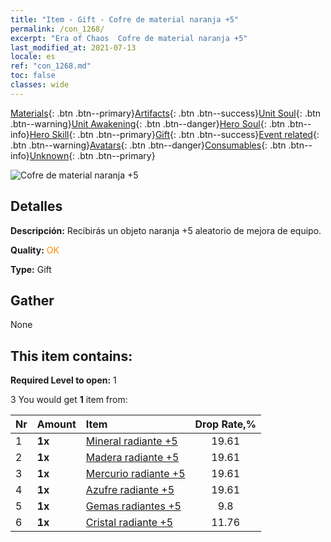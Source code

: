 ```yaml
---
title: "Item - Gift - Cofre de material naranja +5"
permalink: /con_1268/
excerpt: "Era of Chaos  Cofre de material naranja +5"
last_modified_at: 2021-07-13
locale: es
ref: "con_1268.md"
toc: false
classes: wide
---
```

 [Materials](/ItemsES/){: .btn .btn--primary}[Artifacts](/ItemsES/Artifacts/){: .btn .btn--success}[Unit Soul](/ItemsES/UnitSoul/){: .btn .btn--warning}[Unit Awakening](/ItemsES/UnitAwakening/){: .btn .btn--danger}[Hero Soul](/ItemsES/HeroSoul/){: .btn .btn--info}[Hero Skill](/ItemsES/HeroSkill/){: .btn .btn--primary}[Gift](/ItemsES/Gift/){: .btn .btn--success}[Event related](/ItemsES/Events/){: .btn .btn--warning}[Avatars](/ItemsES/Avatars/){: .btn .btn--danger}[Consumables](/ItemsES/Consumables/){: .btn .btn--info}[Unknown](/ItemsES/Unknown/){: .btn .btn--primary}

 ![Cofre de material naranja +5](/images/t/i_304002.png)

## Detalles
 **Descripción:** Recibirás un objeto naranja +5 aleatorio de mejora de equipo.

 **Quality:** <span style="color: #FF8C00">OK</span>

 **Type:** Gift

## Gather

  None

## This item contains:

 **Required Level to open:** 1

 3 You would get **1** item  from:

  | Nr | Amount |     Item    | Drop Rate,% |
  |:---|:-------|:------------|:---------:|
  | 1 |  **1x** | [Mineral radiante +5](/ItemsES/mat_96/) | 19.61 | 
  | 2 |  **1x** | [Madera radiante +5](/ItemsES/mat_97/) | 19.61 | 
  | 3 |  **1x** | [Mercurio radiante +5](/ItemsES/mat_98/) | 19.61 | 
  | 4 |  **1x** | [Azufre radiante +5](/ItemsES/mat_99/) | 19.61 | 
  | 5 |  **1x** | [Gemas radiantes +5](/ItemsES/mat_100/) | 9.8 | 
  | 6 |  **1x** | [Cristal radiante +5](/ItemsES/mat_101/) | 11.76 | 
